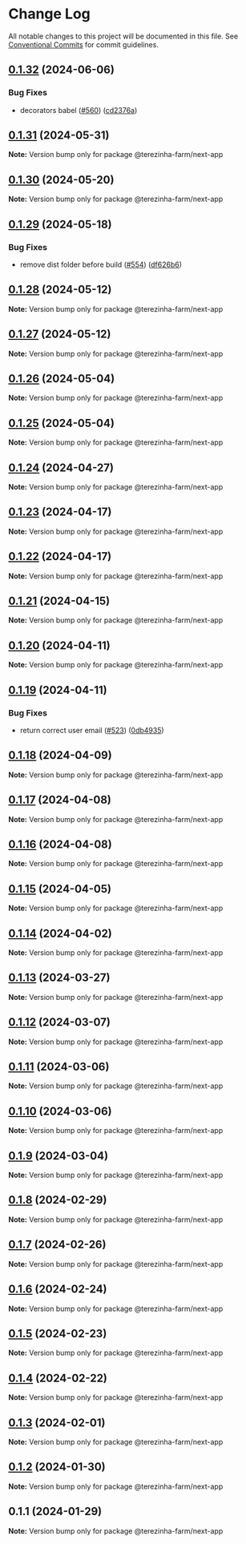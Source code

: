 # Change Log

All notable changes to this project will be documented in this file.
See [Conventional Commits](https://conventionalcommits.org) for commit guidelines.

## [0.1.32](https://github.com/ttoss/ttoss/compare/@terezinha-farm/next-app@0.1.31...@terezinha-farm/next-app@0.1.32) (2024-06-06)

### Bug Fixes

- decorators babel ([#560](https://github.com/ttoss/ttoss/issues/560)) ([cd2376a](https://github.com/ttoss/ttoss/commit/cd2376a67c37205b205ef4d7a64d8055c05531f1))

## [0.1.31](https://github.com/ttoss/ttoss/compare/@terezinha-farm/next-app@0.1.30...@terezinha-farm/next-app@0.1.31) (2024-05-31)

**Note:** Version bump only for package @terezinha-farm/next-app

## [0.1.30](https://github.com/ttoss/ttoss/compare/@terezinha-farm/next-app@0.1.29...@terezinha-farm/next-app@0.1.30) (2024-05-20)

**Note:** Version bump only for package @terezinha-farm/next-app

## [0.1.29](https://github.com/ttoss/ttoss/compare/@terezinha-farm/next-app@0.1.28...@terezinha-farm/next-app@0.1.29) (2024-05-18)

### Bug Fixes

- remove dist folder before build ([#554](https://github.com/ttoss/ttoss/issues/554)) ([df626b6](https://github.com/ttoss/ttoss/commit/df626b6010d7592ca340f97e6353afdaf2210a74))

## [0.1.28](https://github.com/ttoss/ttoss/compare/@terezinha-farm/next-app@0.1.27...@terezinha-farm/next-app@0.1.28) (2024-05-12)

**Note:** Version bump only for package @terezinha-farm/next-app

## [0.1.27](https://github.com/ttoss/ttoss/compare/@terezinha-farm/next-app@0.1.26...@terezinha-farm/next-app@0.1.27) (2024-05-12)

**Note:** Version bump only for package @terezinha-farm/next-app

## [0.1.26](https://github.com/ttoss/ttoss/compare/@terezinha-farm/next-app@0.1.25...@terezinha-farm/next-app@0.1.26) (2024-05-04)

**Note:** Version bump only for package @terezinha-farm/next-app

## [0.1.25](https://github.com/ttoss/ttoss/compare/@terezinha-farm/next-app@0.1.24...@terezinha-farm/next-app@0.1.25) (2024-05-04)

**Note:** Version bump only for package @terezinha-farm/next-app

## [0.1.24](https://github.com/ttoss/ttoss/compare/@terezinha-farm/next-app@0.1.23...@terezinha-farm/next-app@0.1.24) (2024-04-27)

**Note:** Version bump only for package @terezinha-farm/next-app

## [0.1.23](https://github.com/ttoss/ttoss/compare/@terezinha-farm/next-app@0.1.22...@terezinha-farm/next-app@0.1.23) (2024-04-17)

**Note:** Version bump only for package @terezinha-farm/next-app

## [0.1.22](https://github.com/ttoss/ttoss/compare/@terezinha-farm/next-app@0.1.21...@terezinha-farm/next-app@0.1.22) (2024-04-17)

**Note:** Version bump only for package @terezinha-farm/next-app

## [0.1.21](https://github.com/ttoss/ttoss/compare/@terezinha-farm/next-app@0.1.20...@terezinha-farm/next-app@0.1.21) (2024-04-15)

**Note:** Version bump only for package @terezinha-farm/next-app

## [0.1.20](https://github.com/ttoss/ttoss/compare/@terezinha-farm/next-app@0.1.19...@terezinha-farm/next-app@0.1.20) (2024-04-11)

**Note:** Version bump only for package @terezinha-farm/next-app

## [0.1.19](https://github.com/ttoss/ttoss/compare/@terezinha-farm/next-app@0.1.18...@terezinha-farm/next-app@0.1.19) (2024-04-11)

### Bug Fixes

- return correct user email ([#523](https://github.com/ttoss/ttoss/issues/523)) ([0db4935](https://github.com/ttoss/ttoss/commit/0db493553f8b9c748b7edf4cd47bdbeeb5f53ee0))

## [0.1.18](https://github.com/ttoss/ttoss/compare/@terezinha-farm/next-app@0.1.17...@terezinha-farm/next-app@0.1.18) (2024-04-09)

**Note:** Version bump only for package @terezinha-farm/next-app

## [0.1.17](https://github.com/ttoss/ttoss/compare/@terezinha-farm/next-app@0.1.16...@terezinha-farm/next-app@0.1.17) (2024-04-08)

**Note:** Version bump only for package @terezinha-farm/next-app

## [0.1.16](https://github.com/ttoss/ttoss/compare/@terezinha-farm/next-app@0.1.15...@terezinha-farm/next-app@0.1.16) (2024-04-08)

**Note:** Version bump only for package @terezinha-farm/next-app

## [0.1.15](https://github.com/ttoss/ttoss/compare/@terezinha-farm/next-app@0.1.14...@terezinha-farm/next-app@0.1.15) (2024-04-05)

**Note:** Version bump only for package @terezinha-farm/next-app

## [0.1.14](https://github.com/ttoss/ttoss/compare/@terezinha-farm/next-app@0.1.13...@terezinha-farm/next-app@0.1.14) (2024-04-02)

**Note:** Version bump only for package @terezinha-farm/next-app

## [0.1.13](https://github.com/ttoss/ttoss/compare/@terezinha-farm/next-app@0.1.12...@terezinha-farm/next-app@0.1.13) (2024-03-27)

**Note:** Version bump only for package @terezinha-farm/next-app

## [0.1.12](https://github.com/ttoss/ttoss/compare/@terezinha-farm/next-app@0.1.11...@terezinha-farm/next-app@0.1.12) (2024-03-07)

**Note:** Version bump only for package @terezinha-farm/next-app

## [0.1.11](https://github.com/ttoss/ttoss/compare/@terezinha-farm/next-app@0.1.10...@terezinha-farm/next-app@0.1.11) (2024-03-06)

**Note:** Version bump only for package @terezinha-farm/next-app

## [0.1.10](https://github.com/ttoss/ttoss/compare/@terezinha-farm/next-app@0.1.9...@terezinha-farm/next-app@0.1.10) (2024-03-06)

**Note:** Version bump only for package @terezinha-farm/next-app

## [0.1.9](https://github.com/ttoss/ttoss/compare/@terezinha-farm/next-app@0.1.8...@terezinha-farm/next-app@0.1.9) (2024-03-04)

**Note:** Version bump only for package @terezinha-farm/next-app

## [0.1.8](https://github.com/ttoss/ttoss/compare/@terezinha-farm/next-app@0.1.7...@terezinha-farm/next-app@0.1.8) (2024-02-29)

**Note:** Version bump only for package @terezinha-farm/next-app

## [0.1.7](https://github.com/ttoss/ttoss/compare/@terezinha-farm/next-app@0.1.6...@terezinha-farm/next-app@0.1.7) (2024-02-26)

**Note:** Version bump only for package @terezinha-farm/next-app

## [0.1.6](https://github.com/ttoss/ttoss/compare/@terezinha-farm/next-app@0.1.5...@terezinha-farm/next-app@0.1.6) (2024-02-24)

**Note:** Version bump only for package @terezinha-farm/next-app

## [0.1.5](https://github.com/ttoss/ttoss/compare/@terezinha-farm/next-app@0.1.4...@terezinha-farm/next-app@0.1.5) (2024-02-23)

**Note:** Version bump only for package @terezinha-farm/next-app

## [0.1.4](https://github.com/ttoss/ttoss/compare/@terezinha-farm/next-app@0.1.3...@terezinha-farm/next-app@0.1.4) (2024-02-22)

**Note:** Version bump only for package @terezinha-farm/next-app

## [0.1.3](https://github.com/ttoss/ttoss/compare/@terezinha-farm/next-app@0.1.2...@terezinha-farm/next-app@0.1.3) (2024-02-01)

**Note:** Version bump only for package @terezinha-farm/next-app

## [0.1.2](https://github.com/ttoss/ttoss/compare/@terezinha-farm/next-app@0.1.1...@terezinha-farm/next-app@0.1.2) (2024-01-30)

**Note:** Version bump only for package @terezinha-farm/next-app

## 0.1.1 (2024-01-29)

**Note:** Version bump only for package @terezinha-farm/next-app
